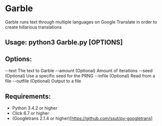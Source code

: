 # Garble
Garble runs text through multiple languages on Google Translate in order to create hillarious translations 

## Usage: python3 Garble.py [OPTIONS]

## Options:
  --text The text to Garble
  --amount (Optional) Amount of iterations
  --seed (Optional) Use a specific seed for the PRNG
  --infile (Optional) Read from a file
  --outfile (Optional) Output to a file

## Requirements:
* Python 3.4.2 or higher
* Click 6.7 or higher
* (Googletrans 2.1.4 or higher)[https://github.com/ssut/py-googletrans]
